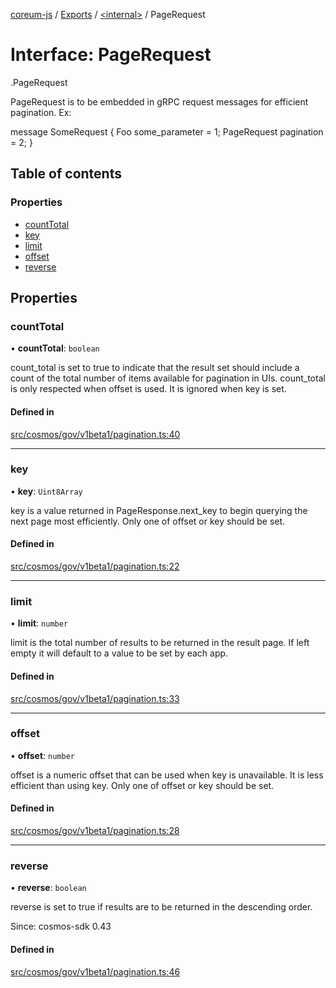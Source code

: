[coreum-js](../README.md) / [Exports](../modules.md) / [<internal\>](../modules/internal_.md) / PageRequest

# Interface: PageRequest

[<internal>](../modules/internal_.md).PageRequest

PageRequest is to be embedded in gRPC request messages for efficient
pagination. Ex:

 message SomeRequest {
         Foo some_parameter = 1;
         PageRequest pagination = 2;
 }

## Table of contents

### Properties

- [countTotal](internal_.PageRequest-1.md#counttotal)
- [key](internal_.PageRequest-1.md#key)
- [limit](internal_.PageRequest-1.md#limit)
- [offset](internal_.PageRequest-1.md#offset)
- [reverse](internal_.PageRequest-1.md#reverse)

## Properties

### countTotal

• **countTotal**: `boolean`

count_total is set to true  to indicate that the result set should include
a count of the total number of items available for pagination in UIs.
count_total is only respected when offset is used. It is ignored when key
is set.

#### Defined in

[src/cosmos/gov/v1beta1/pagination.ts:40](https://github.com/CooperFoundation/coreum-js/blob/bdb622b/src/cosmos/gov/v1beta1/pagination.ts#L40)

___

### key

• **key**: `Uint8Array`

key is a value returned in PageResponse.next_key to begin
querying the next page most efficiently. Only one of offset or key
should be set.

#### Defined in

[src/cosmos/gov/v1beta1/pagination.ts:22](https://github.com/CooperFoundation/coreum-js/blob/bdb622b/src/cosmos/gov/v1beta1/pagination.ts#L22)

___

### limit

• **limit**: `number`

limit is the total number of results to be returned in the result page.
If left empty it will default to a value to be set by each app.

#### Defined in

[src/cosmos/gov/v1beta1/pagination.ts:33](https://github.com/CooperFoundation/coreum-js/blob/bdb622b/src/cosmos/gov/v1beta1/pagination.ts#L33)

___

### offset

• **offset**: `number`

offset is a numeric offset that can be used when key is unavailable.
It is less efficient than using key. Only one of offset or key should
be set.

#### Defined in

[src/cosmos/gov/v1beta1/pagination.ts:28](https://github.com/CooperFoundation/coreum-js/blob/bdb622b/src/cosmos/gov/v1beta1/pagination.ts#L28)

___

### reverse

• **reverse**: `boolean`

reverse is set to true if results are to be returned in the descending order.

Since: cosmos-sdk 0.43

#### Defined in

[src/cosmos/gov/v1beta1/pagination.ts:46](https://github.com/CooperFoundation/coreum-js/blob/bdb622b/src/cosmos/gov/v1beta1/pagination.ts#L46)
